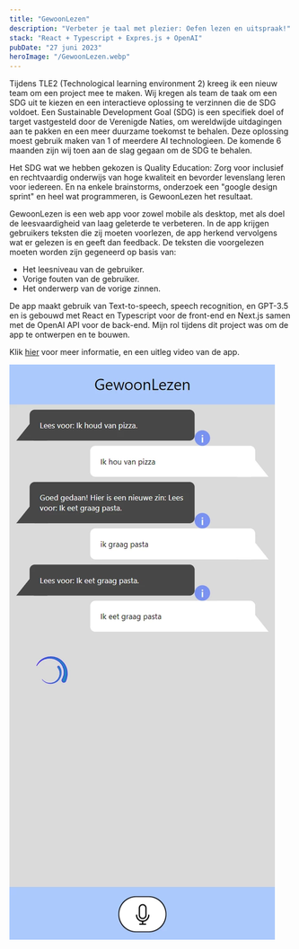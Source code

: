 ```yaml
---
title: "GewoonLezen"
description: "Verbeter je taal met plezier: Oefen lezen en uitspraak!"
stack: "React + Typescript + Expres.js + OpenAI"
pubDate: "27 juni 2023"
heroImage: "/GewoonLezen.webp"
---
```


Tijdens TLE2 (Technological learning environment 2) kreeg ik een nieuw team om een project mee te maken. Wij kregen als team de taak om een SDG uit te kiezen en een interactieve oplossing te verzinnen die de SDG voldoet. Een Sustainable Development Goal (SDG) is een specifiek doel of target vastgesteld door de Verenigde Naties, om wereldwijde uitdagingen aan te pakken en een meer duurzame toekomst te behalen. Deze oplossing moest gebruik maken van 1 of meerdere AI technologieen. De komende 6 maanden zijn wij toen aan de slag gegaan om de SDG te behalen.

Het SDG wat we hebben gekozen is Quality Education: Zorg voor inclusief en rechtvaardig onderwijs van hoge kwaliteit en bevorder levenslang leren voor iedereen. En na enkele brainstorms, onderzoek een "google design sprint" en heel wat programmeren, is GewoonLezen het resultaat.

GewoonLezen is een web app voor zowel mobile als desktop, met als doel de leesvaardigheid van laag geleterde te verbeteren. In de app krijgen gebruikers teksten die zij moeten voorlezen, de app herkend vervolgens wat er gelezen is en geeft dan feedback. De teksten die voorgelezen moeten worden zijn gegeneerd op basis van:

- Het leesniveau van de gebruiker.
- Vorige fouten van de gebruiker.
- Het onderwerp van de vorige zinnen.

De app maakt gebruik van Text-to-speech, speech recognition, en GPT-3.5 en is gebouwd met React en Typescript voor de front-end en Next.js samen met de OpenAI API voor de back-end. Mijn rol tijdens dit project was om de app te ontwerpen en te bouwen.

Klik [hier](https://cmgt.hr.nl/projecten/gewoonlezen) voor meer informatie, en een uitleg video van de app.

![screenshot van app](../../../public/GewoonLezenScreenshot.webp)
